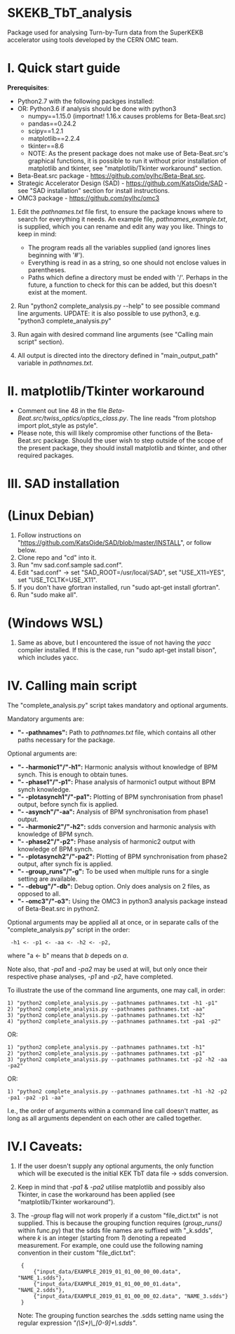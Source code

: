 # SKEKB\_TbT\_analysis
Package used for analysing Turn-by-Turn data from the SuperKEKB accelerator using tools developed by the CERN OMC team.


# I. Quick start guide
**Prerequisites**:

* Python2.7 with the following packges installed:
* OR: Python3.6 if analysis should be done with python3
    + numpy==1.15.0 (importnat! 1.16.x causes problems for Beta-Beat.src)
    + pandas==0.24.2
    + scipy==1.2.1
    + matplotlib==2.2.4
    + tkinter==8.6
    + NOTE: As the present package does not make use of Beta-Beat.src's graphical functions, it is possible to run it without prior installation of matplotlib and tkinter, see "matplotlib/Tkinter workaround" section.
* Beta-Beat.src package - https://github.com/pylhc/Beta-Beat.src.
* Strategic Accelerator Design (SAD) - https://github.com/KatsOide/SAD - see "SAD installation" section for install instructions.
* OMC3 package - https://github.com/pylhc/omc3

1) Edit the *pathnames.txt* file first, to ensure the package knows where to search for everything it needs. An example file, *pathnames_example.txt*, is supplied, which you can rename and edit any way you like. 
Things to keep in mind:
    * The program reads all the variables supplied (and ignores lines beginning with '#').
    * Everything is read in as a string, so one should not enclose values in parentheses.
    * Paths which define a directory must be ended with '/'. Perhaps in the future, a function to check for this can be added, but this doesn't exist at the moment. 

3) Run "python2 complete\_analysis.py --help" to see possible command line arguments.
    UPDATE: it is also possible to use python3, e.g. "python3 complete\_analysis.py"

4) Run again with desired command line arguments (see "Calling main script" section).

5) All output is directed into the directory defined in "main\_output\_path" variable in *pathnames.txt*.


# II. matplotlib/Tkinter workaround
- Comment out line 48 in the file *Beta-Beat.src/twiss\_optics/optics\_class.py*. The line reads "from plotshop import plot\_style as pstyle". 
- Please note, this will likely compromise other functions of the Beta-Beat.src package. Should the user wish to step outside of the scope of the present package, they should install matplotlib and tkinter, and other required packages.


# III. SAD installation 
# (Linux Debian)
1) Follow instructions on "https://github.com/KatsOide/SAD/blob/master/INSTALL", or follow below.
2) Clone repo and "cd" into it. 
3) Run "mv sad.conf.sample sad.conf".
4) Edit "sad.conf" -> set "SAD\_ROOT=/usr/local/SAD", set "USE\_X11=YES", set "USE\_TCLTK=USE\_X11".
5) If you don't have gfortran installed, run "sudo apt-get install gfortran".
6) Run "sudo make all".
# (Windows WSL)
1) Same as above, but I encountered the issue of not having the *yacc* compiler installed. If this is the case, run "sudo apt-get install bison", which includes yacc.


# IV. Calling main script
The "complete_analysis.py" script takes mandatory and optional arguments.

Mandatory arguments are:
- **"- -pathnames":**
Path to *pathnames.txt* file, which contains all other paths necessary for the package.

Optional arguments are:
- **"- -harmonic1"/"-h1":**
Harmonic analysis without knowledge of BPM synch. This is enough to obtain tunes.
- **"- -phase1"/"-p1":**
Phase analysis of harmonic1 output without BPM synch knowledge.
- **"- -plotasynch1"/"-pa1":**
Plotting of BPM synchronisation from phase1 output, before synch fix is applied.
- **"- -asynch"/"-aa":**
Analysis of BPM synchronisation from phase1 output.
- **"- -harmonic2"/"-h2":**
sdds conversion and harmonic analysis with knowledge of BPM synch.
- **"- -phase2"/"-p2":**
Phase analysis of harmonic2 output with knowledge of BPM synch.
- **"- -plotasynch2"/"-pa2":**
Plotting of BPM synchronisation from phase2 output, after synch fix is applied.
- **"- -group_runs"/"-g":**
To be used when multiple runs for a single setting are available.
- **"- -debug"/"-db":**
Debug option. Only does analysis on 2 files, as opposed to all.
- **"- -omc3"/"-o3":**
Using the OMC3 in python3 analysis package instead of Beta-Beat.src in python2.


Optional arguments may be applied all at once, or in separate calls of the "complete\_analysis.py" script in the order:

     -h1 <- -p1 <- -aa <- -h2 <- -p2,

where "a <- b" means that *b* depeds on *a*.  

Note also, that *-pa1* and *-pa2* may be used at will, but only once their respective phase analyses, *-p1* and *-p2*, have completed.

To illustrate the use of the command line arguments, one may call, in order:

    1) "python2 complete_analysis.py --pathnames pathnames.txt -h1 -p1"
    2) "python2 complete_analysis.py --pathnames pathnames.txt -aa"
    3) "python2 complete_analysis.py --pathnames pathnames.txt -h2"
    4) "python2 complete_analysis.py --pathnames pathnames.txt -pa1 -p2"

OR:

    1) "python2 complete_analysis.py --pathnames pathnames.txt -h1"
    2) "python2 complete_analysis.py --pathnames pathnames.txt -p1"
    3) "python2 complete_analysis.py --pathnames pathnames.txt -p2 -h2 -aa -pa2"

OR:

    1) "python2 complete_analysis.py --pathnames pathnames.txt -h1 -h2 -p2 -pa1 -pa2 -p1 -aa"

I.e., the order of arguments within a command line call doesn't matter, as long as all arguments dependent on each other are called together.

# IV.I Caveats:

1) If the user doesn't supply any optional arguments, the only function which will be executed is the initial KEK TbT data file -> sdds conversion.

2) Keep in mind that *-pa1* & *-pa2* utilise matplotlib and possibly also Tkinter, in case the workaround has been applied (see "matplotlib/Tkinter workaround").

3) The *-group* flag will not work properly if a custom "file_dict.txt" is not supplied. This is because the grouping function requires (*group_runs()* within func.py) that the sdds file names are suffixed with "_k.sdds", where *k* is an integer (starting from *1*) denoting a repeated measurement. For example, one could use the following naming convention in their custom "file_dict.txt":

		{
			{"input_data/EXAMPLE_2019_01_01_00_00_00.data", "NAME_1.sdds"},
			{"input_data/EXAMPLE_2019_01_01_00_00_01.data", "NAME_2.sdds"},
			{"input_data/EXAMPLE_2019_01_01_00_00_02.data", "NAME_3.sdds"}
		}
	Note: The grouping function searches the .sdds setting name using the regular expression *"(\S\*)\\_[0-9]+\\.sdds"*.

